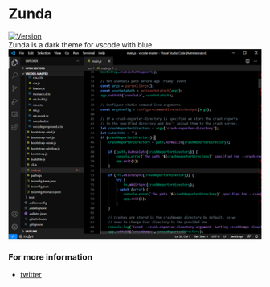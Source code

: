 # Zunda

[![Version](https://img.shields.io/visual-studio-marketplace/v/Matcha.zunda.svg)](https://marketplace.visualstudio.com/items?itemName=Matcha.zunda) <br>
Zunda is a dark theme for vscode with blue. <br>
![Screenshot](https://raw.githubusercontent.com/MatchaScript/zunda/master/image/Screenshot.PNG) <br>

### For more information

- [twitter](https://twitter.com/MatchaScript)<br>
